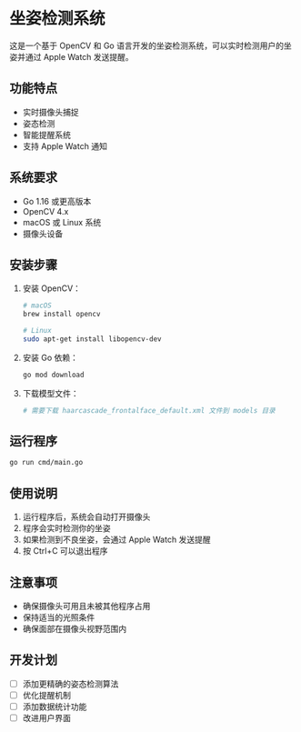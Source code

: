 # 坐姿检测系统

这是一个基于 OpenCV 和 Go 语言开发的坐姿检测系统，可以实时检测用户的坐姿并通过 Apple Watch 发送提醒。

## 功能特点

- 实时摄像头捕捉
- 姿态检测
- 智能提醒系统
- 支持 Apple Watch 通知

## 系统要求

- Go 1.16 或更高版本
- OpenCV 4.x
- macOS 或 Linux 系统
- 摄像头设备

## 安装步骤

1. 安装 OpenCV：
   ```bash
   # macOS
   brew install opencv
   
   # Linux
   sudo apt-get install libopencv-dev
   ```

2. 安装 Go 依赖：
   ```bash
   go mod download
   ```

3. 下载模型文件：
   ```bash
   # 需要下载 haarcascade_frontalface_default.xml 文件到 models 目录
   ```

## 运行程序

```bash
go run cmd/main.go
```

## 使用说明

1. 运行程序后，系统会自动打开摄像头
2. 程序会实时检测你的坐姿
3. 如果检测到不良坐姿，会通过 Apple Watch 发送提醒
4. 按 Ctrl+C 可以退出程序

## 注意事项

- 确保摄像头可用且未被其他程序占用
- 保持适当的光照条件
- 确保面部在摄像头视野范围内

## 开发计划

- [ ] 添加更精确的姿态检测算法
- [ ] 优化提醒机制
- [ ] 添加数据统计功能
- [ ] 改进用户界面 